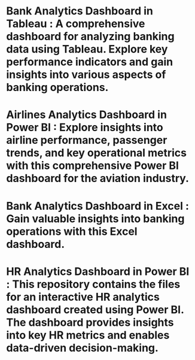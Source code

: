 # Bank Analytics Dashboard in Tableau : A comprehensive dashboard for analyzing banking data using Tableau. Explore key performance indicators and gain insights into various aspects of banking operations.

# Airlines Analytics Dashboard in Power BI : Explore insights into airline performance, passenger trends, and key operational metrics with this comprehensive Power BI dashboard for the aviation industry.

# Bank Analytics Dashboard in Excel : Gain valuable insights into banking operations with this Excel dashboard. 

# HR Analytics Dashboard in Power BI : This repository contains the files for an interactive HR analytics dashboard created using Power BI. The dashboard provides insights into key HR metrics and enables data-driven decision-making.

